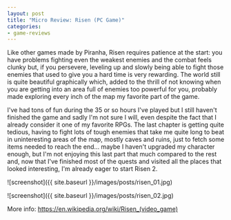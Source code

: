 ```yaml
---
layout: post
title: "Micro Review: Risen (PC Game)"
categories:
- game-reviews
---
```


<p>Like other games made by Piranha, Risen requires patience at the start: you have problems fighting even the weakest enemies and the combat feels clunky but, if you persevere, leveling up and slowly being able to fight those enemies that used to give you a hard time is very rewarding. The world still is quite beautiful graphically which, added to the thrill of not knowing when you are getting into an area full of enemies too powerful for you, probably made exploring every inch of the map my favorite part of the game.</p>
<p>I've had tons of fun during the 35 or so hours I've played but I still haven't finished the game and sadly I'm not sure I will, even despite the fact that I already consider it one of my favorite RPGs. The last chapter is getting quite tedious, having to fight lots of tough enemies that take me quite long to beat in uninteresting areas of the map, mostly caves and ruins, just to fetch some items needed to reach the end... maybe I haven't upgraded my character enough, but I'm not enjoying this last part that much compared to the rest and, now that I've finished most of the quests and visited all the places that looked interesting, I'm already eager to start Risen 2.</p>


![screenshot]({{ site.baseurl }}/images/posts/risen_01.jpg)


![screenshot]({{ site.baseurl }}/images/posts/risen_02.jpg)


<p>More info: <a href="https://en.wikipedia.org/wiki/Risen_(video_game)">https://en.wikipedia.org/wiki/Risen_(video_game)</a></p>
